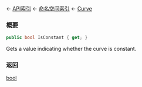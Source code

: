 ← [API索引](Api-Index) ← [命名空间索引](Namespace-Index) ← [Curve](VRageMath.Curve)

### 概要

```csharp
public bool IsConstant { get; }
```

Gets a value indicating whether the curve is constant.

### 返回

[bool](https://docs.microsoft.com/en-us/dotnet/api/System.Boolean?view=netframework-4.6)

